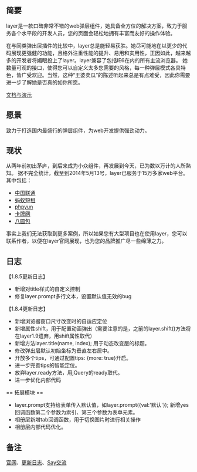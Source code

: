 
## 简要
layer是一款口碑非常不错的web弹层组件，她具备全方位的解决方案，致力于服务各个水平段的开发人员，您的页面会轻松地拥有丰富而友好的操作体验。

在与同类弹出层插件的比较中，layer总是能轻易获胜。她尽可能地在以更少的代码展现更强健的功能，且格外注重性能的提升、易用和实用性，正因如此，越来越多的开发者将媚眼投上了layer。layer兼容了包括IE6在内的所有主流浏览器。 她数量可观的接口，使得您可以自定义太多您需要的风格，每一种弹层模式各具特色，皆广受欢迎。当然，这种“王婆卖瓜”的陈述听起来总是有点难受，因此你需要进一步了解她是否真的如你所愿。

[文档与演示](http://sentsin.com/jquery/layer/) 

## 愿景
致力于打造国内最盛行的弹层组件，为web开发提供强劲动力。

## 现状
从两年前初出茅庐，到后来成为小众组件，再发展到今天，已为数以万计的人所熟知。
据不完全统计，截至到2014年5月13号，layer已服务于15万多家web平台。
其中包括：
* [中国联通](http://app.10010.com/)
* [蚂蚁短租](http://www.mayi.com/)
* [phpyun](http://www.phpyun.com/)
* [卡牌网](http://www.kapai.com/)
* [八圆包](http://www.bayuanbao.com/)


事实上我们无法获取到更多案例，所以如果您有大型项目也在使用layer，您可以联系作者，以便在layer官网展现，也为您的品牌推广尽一些绵薄之力。

## 日志
【1.8.5更新日志】
* 新增对title样式的自定义控制
* 修复layer.prompt多行文本，设置默认值无效的bug

【1.8.4更新日志】
* 新增浏览器窗口尺寸改变时的自适应定位
* 新增属性shift，用于配置动画弹出（需要注意的是，之前的layer.shift()方法将在layer1.9遗弃，用shift属性取代）
* 新增方法layer.title(name, index); 用于动态改变层的标题。
* 修改弹出层默认初始坐标为垂直左右居中。
* 开放多个tips，可通过配置tips: {more: true}开启。
* 进一步完善tips的智能定位。
* 放弃layer.ready方法，用jQuery的ready取代。
* 进一步优化内部代码

== 拓展模块 ==
* layer.prompt支持给表单传入默认值，如layer.prompt({val:'默认'}); 新增yes回调函数第二个参数为索引、第三个参数为表单元素。
* 相册层新增tab回调函数，用于切换图片时进行相关操作
* 相册层内部代码优化。


## 备注
[官网](http://sentsin.com/jquery/layer/)、[更新日志](https://github.com/sentsin/layer/blob/master/Update%20Notes.txt)、[Say交流](http://say.sentsin.com/home-48.html)